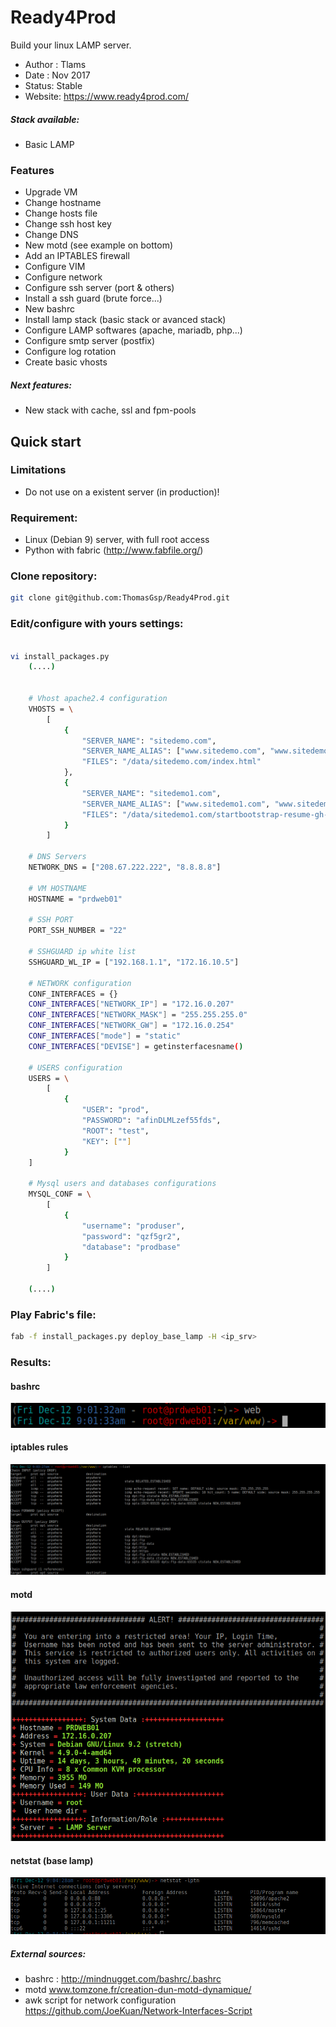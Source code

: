 # Ready4Prod

Build your linux LAMP server.

* Author : Tlams
* Date : Nov 2017
* Status: Stable
* Website: https://www.ready4prod.com/


##### Stack available:
* Basic LAMP

### Features
* Upgrade VM
* Change hostname
* Change hosts file
* Change ssh host key
* Change DNS
* New motd (see example on bottom)
* Add an IPTABLES firewall
* Configure VIM
* Configure network
* Configure ssh server (port & others)
* Install a ssh guard (brute force...)
* New bashrc
* Install lamp stack (basic stack or avanced stack)
* Configure LAMP softwares (apache, mariadb, php...)
* Configure smtp server (postfix)
* Configure log rotation
* Create basic vhosts

##### Next features:
* New stack with cache, ssl and fpm-pools

## Quick start

### Limitations
* Do not use on a existent server (in production)!

### Requirement:
* Linux (Debian 9) server, with full root access
* Python with fabric (http://www.fabfile.org/)


### Clone repository:
``` bash
git clone git@github.com:ThomasGsp/Ready4Prod.git
```

### Edit/configure with yours settings:
``` bash

vi install_packages.py
    (....)


    # Vhost apache2.4 configuration
    VHOSTS = \
        [
            {
                "SERVER_NAME": "sitedemo.com",
                "SERVER_NAME_ALIAS": ["www.sitedemo.com", "www.sitedemo.fr"],
                "FILES": "/data/sitedemo.com/index.html"
            },
            {
                "SERVER_NAME": "sitedemo1.com",
                "SERVER_NAME_ALIAS": ["www.sitedemo1.com", "www.sitedemo1.fr"],
                "FILES": "/data/sitedemo1.com/startbootstrap-resume-gh-pages.zip"
            }
        ]

    # DNS Servers
    NETWORK_DNS = ["208.67.222.222", "8.8.8.8"]

    # VM HOSTNAME
    HOSTNAME = "prdweb01"

    # SSH PORT
    PORT_SSH_NUMBER = "22"

    # SSHGUARD ip white list
    SSHGUARD_WL_IP = ["192.168.1.1", "172.16.10.5"]

    # NETWORK configuration
    CONF_INTERFACES = {}
    CONF_INTERFACES["NETWORK_IP"] = "172.16.0.207"
    CONF_INTERFACES["NETWORK_MASK"] = "255.255.255.0"
    CONF_INTERFACES["NETWORK_GW"] = "172.16.0.254"
    CONF_INTERFACES["mode"] = "static"
    CONF_INTERFACES["DEVISE"] = getinsterfacesname()

    # USERS configuration
    USERS = \
        [
            {
                "USER": "prod",
                "PASSWORD": "afinDLMLzef55fds",
                "ROOT": "test",
                "KEY": [""]
            }
    ]

    # Mysql users and databases configurations
    MYSQL_CONF = \
        [
            {
                "username": "produser",
                "password": "qzf5gr2",
                "database": "prodbase"
            }
        ]

    (....)

```

### Play Fabric's file:
``` bash
fab -f install_packages.py deploy_base_lamp -H <ip_srv>
```



### Results:
#### bashrc 
![bashrc](./img/lamp_base_bashrc.png)
#### iptables rules 
![iptables](./img/lamp_base_iptables.png)
#### motd
![motd](./img/lamp_base_motd.png)
#### netstat (base lamp)
![netstat](./img/lamp_base_netstat.png)




##### External sources:
* bashrc : http://mindnugget.com/bashrc/.bashrc
* motd www.tomzone.fr/creation-dun-motd-dynamique/
* awk script for network configuration https://github.com/JoeKuan/Network-Interfaces-Script
